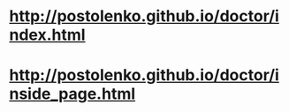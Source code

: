 # http://postolenko.github.io/doctor/index.html
# http://postolenko.github.io/doctor/inside_page.html